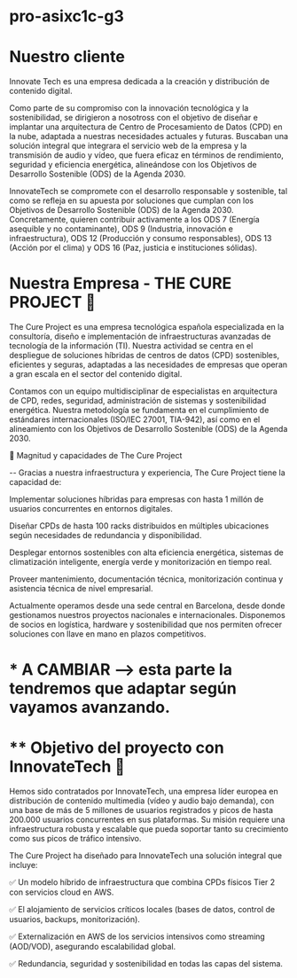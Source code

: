 # pro-asixc1c-g3

# **Nuestro cliente**  

Innovate Tech es una empresa dedicada a la creación y distribución de contenido digital.

Como parte de su compromiso con la innovación tecnológica y la sostenibilidad, se dirigieron a nosotross con el objetivo de diseñar e implantar una arquitectura de Centro de Procesamiento de Datos (CPD) en la nube, adaptada a nuestras necesidades actuales y futuras.
Buscaban una solución integral que integrara el servicio web de la empresa y la transmisión de audio y vídeo, que fuera eficaz en términos de rendimiento, seguridad y eficiencia energética, alineándose con los Objetivos de Desarrollo Sostenible (ODS) de la Agenda 2030.

InnovateTech se compromete con el desarrollo responsable y sostenible, tal como se refleja en su apuesta por soluciones que cumplan con los Objetivos de Desarrollo Sostenible (ODS) de la Agenda 2030. Concretamente, quieren contribuir activamente a los ODS 7 (Energía asequible y no contaminante), ODS 9 (Industria, innovación e infraestructura), ODS 12 (Producción y consumo responsables), ODS 13 (Acción por el clima) y ODS 16 (Paz, justicia e instituciones sólidas).

# **Nuestra Empresa - THE CURE PROJECT**  🏢

The Cure Project es una empresa tecnológica española especializada en la consultoría, diseño e implementación de infraestructuras avanzadas de tecnología de la información (TI). Nuestra actividad se centra en el despliegue de soluciones híbridas de centros de datos (CPD) sostenibles, eficientes y seguras, adaptadas a las necesidades de empresas que operan a gran escala en el sector del contenido digital.

Contamos con un equipo multidisciplinar de especialistas en arquitectura de CPD, redes, seguridad, administración de sistemas y sostenibilidad energética. Nuestra metodología se fundamenta en el cumplimiento de estándares internacionales (ISO/IEC 27001, TIA-942), así como en el alineamiento con los Objetivos de Desarrollo Sostenible (ODS) de la Agenda 2030.

🔧 Magnitud y capacidades de The Cure Project


-- Gracias a nuestra infraestructura y experiencia, The Cure Project tiene la capacidad de:

Implementar soluciones híbridas para empresas con hasta 1 millón de usuarios concurrentes en entornos digitales.

Diseñar CPDs de hasta 100 racks distribuidos en múltiples ubicaciones según necesidades de redundancia y disponibilidad.

Desplegar entornos sostenibles con alta eficiencia energética, sistemas de climatización inteligente, energía verde y monitorización en tiempo real.

Proveer mantenimiento, documentación técnica, monitorización continua y asistencia técnica de nivel empresarial.

Actualmente operamos desde una sede central en Barcelona, desde donde gestionamos nuestros proyectos nacionales e internacionales. Disponemos de socios en logística, hardware y sostenibilidad que nos permiten ofrecer soluciones con llave en mano en plazos competitivos.

# * A CAMBIAR --> esta parte la tendremos que adaptar según vayamos avanzando.

# ** Objetivo del proyecto con InnovateTech 🎯
Hemos sido contratados por InnovateTech, una empresa líder europea en distribución de contenido multimedia (vídeo y audio bajo demanda), con una base de más de 5 millones de usuarios registrados y picos de hasta 200.000 usuarios concurrentes en sus plataformas. Su misión requiere una infraestructura robusta y escalable que pueda soportar tanto su crecimiento como sus picos de tráfico intensivo.

The Cure Project ha diseñado para InnovateTech una solución integral que incluye:

✅ Un modelo híbrido de infraestructura que combina CPDs físicos Tier 2 con servicios cloud en AWS.

✅ El alojamiento de servicios críticos locales (bases de datos, control de usuarios, backups, monitorización).

✅ Externalización en AWS de los servicios intensivos como streaming (AOD/VOD), asegurando escalabilidad global.

✅ Redundancia, seguridad y sostenibilidad en todas las capas del sistema.

